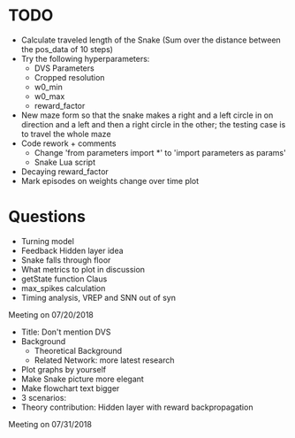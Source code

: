 # TODO

- Calculate traveled length of the Snake (Sum over the distance between the pos_data of 10 steps)
- Try the following hyperparameters:
  - DVS Parameters
  - Cropped resolution
  - w0_min
  - w0_max
  - reward_factor
- New maze form so that the snake makes a right and a left circle in on direction and a left and then a right circle in the other; the testing case is to travel the whole maze
- Code rework + comments
  - Change 'from parameters import \*' to 'import parameters as params'
  - Snake Lua script
- Decaying reward_factor
- Mark episodes on weights change over time plot

# Questions
- Turning model
- Feedback Hidden layer idea
- Snake falls through floor
- What metrics to plot in discussion
- getState function Claus
- max_spikes calculation
- Timing analysis, VREP and SNN out of syn

Meeting on 07/20/2018
- Title: Don't mention DVS
- Background
  - Theoretical Background
  - Related Network: more latest research
- Plot graphs by yourself
- Make Snake picture more elegant
- Make flowchart text bigger
- 3 scenarios:
- Theory contribution: Hidden layer with reward backpropagation

Meeting on 07/31/2018
